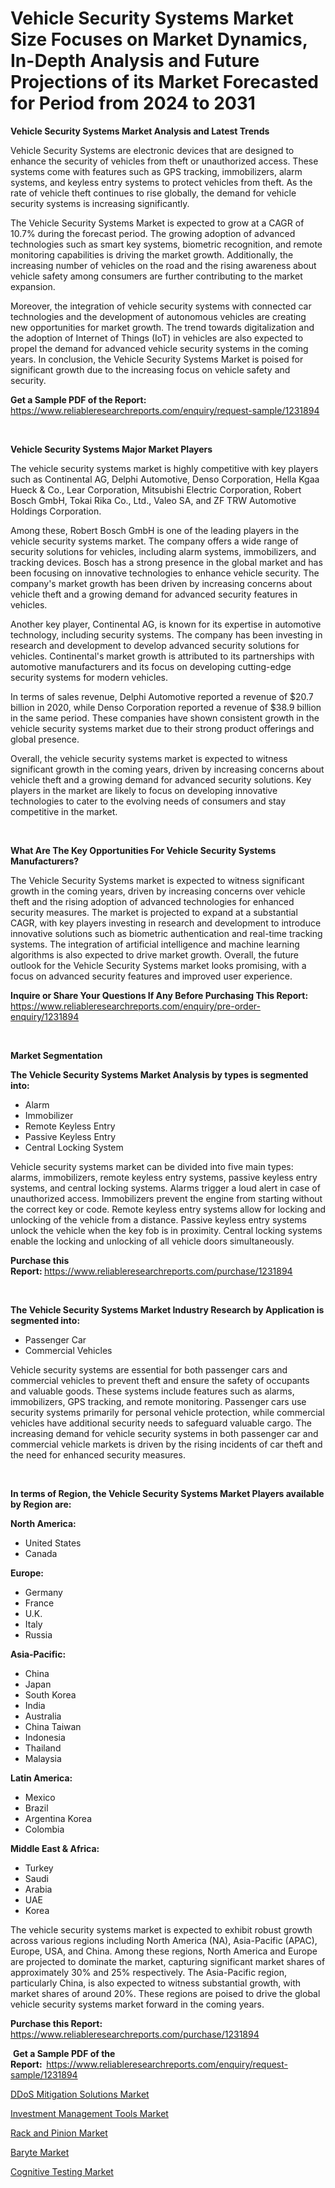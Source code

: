 <p><h1>Vehicle Security Systems Market Size Focuses on Market Dynamics, In-Depth Analysis and Future Projections of its Market Forecasted for Period from 2024 to 2031</h1></p><p><strong>Vehicle Security Systems Market Analysis and Latest Trends</strong></p>
<p><p>Vehicle Security Systems are electronic devices that are designed to enhance the security of vehicles from theft or unauthorized access. These systems come with features such as GPS tracking, immobilizers, alarm systems, and keyless entry systems to protect vehicles from theft. As the rate of vehicle theft continues to rise globally, the demand for vehicle security systems is increasing significantly.</p><p>The Vehicle Security Systems Market is expected to grow at a CAGR of 10.7% during the forecast period. The growing adoption of advanced technologies such as smart key systems, biometric recognition, and remote monitoring capabilities is driving the market growth. Additionally, the increasing number of vehicles on the road and the rising awareness about vehicle safety among consumers are further contributing to the market expansion.</p><p>Moreover, the integration of vehicle security systems with connected car technologies and the development of autonomous vehicles are creating new opportunities for market growth. The trend towards digitalization and the adoption of Internet of Things (IoT) in vehicles are also expected to propel the demand for advanced vehicle security systems in the coming years. In conclusion, the Vehicle Security Systems Market is poised for significant growth due to the increasing focus on vehicle safety and security.</p></p>
<p><strong>Get a Sample PDF of the Report:&nbsp;</strong> <a href="https://www.reliableresearchreports.com/enquiry/request-sample/1231894">https://www.reliableresearchreports.com/enquiry/request-sample/1231894</a></p>
<p>&nbsp;</p>
<p><strong>Vehicle Security Systems Major Market Players</strong></p>
<p><p>The vehicle security systems market is highly competitive with key players such as Continental AG, Delphi Automotive, Denso Corporation, Hella Kgaa Hueck & Co., Lear Corporation, Mitsubishi Electric Corporation, Robert Bosch GmbH, Tokai Rika Co., Ltd., Valeo SA, and ZF TRW Automotive Holdings Corporation.</p><p>Among these, Robert Bosch GmbH is one of the leading players in the vehicle security systems market. The company offers a wide range of security solutions for vehicles, including alarm systems, immobilizers, and tracking devices. Bosch has a strong presence in the global market and has been focusing on innovative technologies to enhance vehicle security. The company's market growth has been driven by increasing concerns about vehicle theft and a growing demand for advanced security features in vehicles.</p><p>Another key player, Continental AG, is known for its expertise in automotive technology, including security systems. The company has been investing in research and development to develop advanced security solutions for vehicles. Continental's market growth is attributed to its partnerships with automotive manufacturers and its focus on developing cutting-edge security systems for modern vehicles.</p><p>In terms of sales revenue, Delphi Automotive reported a revenue of $20.7 billion in 2020, while Denso Corporation reported a revenue of $38.9 billion in the same period. These companies have shown consistent growth in the vehicle security systems market due to their strong product offerings and global presence.</p><p>Overall, the vehicle security systems market is expected to witness significant growth in the coming years, driven by increasing concerns about vehicle theft and a growing demand for advanced security solutions. Key players in the market are likely to focus on developing innovative technologies to cater to the evolving needs of consumers and stay competitive in the market.</p></p>
<p>&nbsp;</p>
<p><strong>What Are The Key Opportunities For Vehicle Security Systems Manufacturers?</strong></p>
<p><p>The Vehicle Security Systems market is expected to witness significant growth in the coming years, driven by increasing concerns over vehicle theft and the rising adoption of advanced technologies for enhanced security measures. The market is projected to expand at a substantial CAGR, with key players investing in research and development to introduce innovative solutions such as biometric authentication and real-time tracking systems. The integration of artificial intelligence and machine learning algorithms is also expected to drive market growth. Overall, the future outlook for the Vehicle Security Systems market looks promising, with a focus on advanced security features and improved user experience.</p></p>
<p><strong>Inquire or Share Your Questions If Any Before Purchasing This Report:</strong> <a href="https://www.reliableresearchreports.com/enquiry/pre-order-enquiry/1231894">https://www.reliableresearchreports.com/enquiry/pre-order-enquiry/1231894</a></p>
<p>&nbsp;</p>
<p><strong>Market Segmentation</strong></p>
<p><strong>The Vehicle Security Systems Market Analysis by types is segmented into:</strong></p>
<p><ul><li>Alarm</li><li>Immobilizer</li><li>Remote Keyless Entry</li><li>Passive Keyless Entry</li><li>Central Locking System</li></ul></p>
<p><p>Vehicle security systems market can be divided into five main types: alarms, immobilizers, remote keyless entry systems, passive keyless entry systems, and central locking systems. Alarms trigger a loud alert in case of unauthorized access. Immobilizers prevent the engine from starting without the correct key or code. Remote keyless entry systems allow for locking and unlocking of the vehicle from a distance. Passive keyless entry systems unlock the vehicle when the key fob is in proximity. Central locking systems enable the locking and unlocking of all vehicle doors simultaneously.</p></p>
<p><strong>Purchase this Report:&nbsp;</strong><a href="https://www.reliableresearchreports.com/purchase/1231894">https://www.reliableresearchreports.com/purchase/1231894</a></p>
<p>&nbsp;</p>
<p><strong>The Vehicle Security Systems Market Industry Research by Application is segmented into:</strong></p>
<p><ul><li>Passenger Car</li><li>Commercial Vehicles</li></ul></p>
<p><p>Vehicle security systems are essential for both passenger cars and commercial vehicles to prevent theft and ensure the safety of occupants and valuable goods. These systems include features such as alarms, immobilizers, GPS tracking, and remote monitoring. Passenger cars use security systems primarily for personal vehicle protection, while commercial vehicles have additional security needs to safeguard valuable cargo. The increasing demand for vehicle security systems in both passenger car and commercial vehicle markets is driven by the rising incidents of car theft and the need for enhanced security measures.</p></p>
<p>&nbsp;</p>
<p><strong>In terms of Region, the Vehicle Security Systems Market Players available by Region are:</strong></p>
<p>
    <p> <strong> North America: </strong>
        <ul>
            <li>United States</li>
            <li>Canada</li>
        </ul>
        </p> 
    <p> <strong> Europe: </strong>
        <ul>
            <li>Germany</li>
            <li>France</li>
            <li>U.K.</li>
            <li>Italy</li>
            <li>Russia</li>
        </ul>
        </p> 
    <p> <strong> Asia-Pacific: </strong>
        <ul>
            <li>China</li>
            <li>Japan</li>
            <li>South Korea</li>
            <li>India</li>
            <li>Australia</li>
            <li>China Taiwan</li>
            <li>Indonesia</li>
            <li>Thailand</li>
            <li>Malaysia</li>
        </ul>
        </p> 
    <p> <strong> Latin America: </strong>
        <ul>
            <li>Mexico</li>
            <li>Brazil</li>
            <li>Argentina Korea</li>
            <li>Colombia</li>
        </ul>
        </p> 
    <p> <strong> Middle East & Africa: </strong>
        <ul>
            <li>Turkey</li>
            <li>Saudi</li>
            <li>Arabia</li>
            <li>UAE</li>
            <li>Korea</li>
        </ul>
    </p>
    </p>
<p><p>The vehicle security systems market is expected to exhibit robust growth across various regions including North America (NA), Asia-Pacific (APAC), Europe, USA, and China. Among these regions, North America and Europe are projected to dominate the market, capturing significant market shares of approximately 30% and 25% respectively. The Asia-Pacific region, particularly China, is also expected to witness substantial growth, with market shares of around 20%. These regions are poised to drive the global vehicle security systems market forward in the coming years.</p></p>
<p><strong>Purchase this Report: </strong><a href="https://www.reliableresearchreports.com/purchase/1231894">https://www.reliableresearchreports.com/purchase/1231894</a></p>
<p>&nbsp;<strong>Get a Sample PDF of the Report:&nbsp;&nbsp;</strong><a href="https://www.reliableresearchreports.com/enquiry/request-sample/1231894">https://www.reliableresearchreports.com/enquiry/request-sample/1231894</a></p>
<p><strong></strong></p>
<p><p><a href="https://medium.com/@harveybeer951/ddos-mitigation-solutions-market-size-reveals-the-best-marketing-channels-in-global-industry-fb011e46303d">DDoS Mitigation Solutions Market</a></p><p><a href="https://medium.com/@harveybeer951/investment-management-tools-market-furnishes-information-on-market-share-market-trends-and-market-d47d6fbd0921">Investment Management Tools Market</a></p><p><a href="https://medium.com/@joseramirez66655/rack-and-pinion-market-competitive-analysis-market-trends-and-forecast-to-2031-605c688799e0">Rack and Pinion Market</a></p><p><a href="https://medium.com/@harveybeer951/baryte-market-outlook-industry-overview-and-forecast-2024-to-2031-5c1c8b7e8eac">Baryte Market</a></p><p><a href="https://medium.com/@joseramirez66655/cognitive-testing-market-furnishes-information-on-market-share-market-trends-and-market-growth-0aab7039cbb2">Cognitive Testing Market</a></p></p>